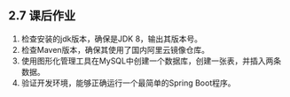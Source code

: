 ## 2.7 课后作业

1. 检查安装的jdk版本，确保是JDK 8，输出其版本号。
2. 检查Maven版本，确保其使用了国内阿里云镜像仓库。
3. 使用图形化管理工具在MySQL中创建一个数据库，创建一张表，并插入两条数据。
4. 验证开发环境，能够正确运行一个最简单的Spring Boot程序。